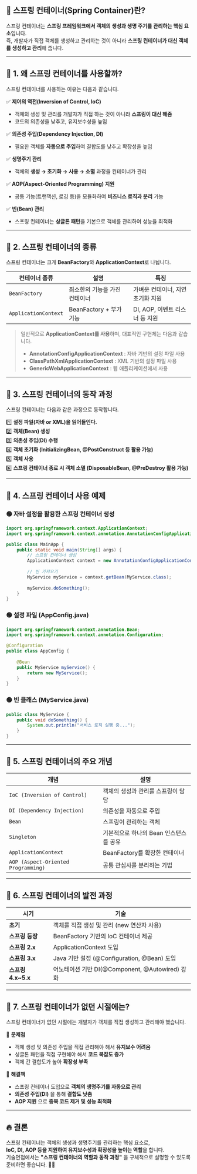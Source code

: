 ## 🌱 **스프링 컨테이너(Spring Container)란?**
스프링 컨테이너는 **스프링 프레임워크에서 객체의 생성과 생명 주기를 관리하는 핵심 요소**입니다.  
즉, 개발자가 직접 객체를 생성하고 관리하는 것이 아니라 **스프링 컨테이너가 대신 객체를 생성하고 관리**해 줍니다.

---

## 🔹 **1. 왜 스프링 컨테이너를 사용할까?**
스프링 컨테이너를 사용하는 이유는 다음과 같습니다.

✅ **제어의 역전(Inversion of Control, IoC)**
- 객체의 생성 및 관리를 개발자가 직접 하는 것이 아니라 **스프링이 대신 해줌**
- 코드의 의존성을 낮추고, 유지보수성을 높임

✅ **의존성 주입(Dependency Injection, DI)**
- 필요한 객체를 **자동으로 주입**하여 결합도를 낮추고 확장성을 높임

✅ **생명주기 관리**
- 객체의 **생성 → 초기화 → 사용 → 소멸** 과정을 컨테이너가 관리

✅ **AOP(Aspect-Oriented Programming) 지원**
- 공통 기능(트랜잭션, 로깅 등)을 모듈화하여 **비즈니스 로직과 분리** 가능

✅ **빈(Bean) 관리**
- 스프링 컨테이너는 **싱글톤 패턴**을 기본으로 객체를 관리하여 성능을 최적화

---

## 🔹 **2. 스프링 컨테이너의 종류**
스프링 컨테이너는 크게 **BeanFactory**와 **ApplicationContext**로 나뉩니다.

| 컨테이너 종류 | 설명 | 특징 |
|--------------|---------------------|-----------------------------|
| `BeanFactory` | 최소한의 기능을 가진 컨테이너 | 가벼운 컨테이너, 지연 초기화 지원 |
| `ApplicationContext` | BeanFactory + 부가 기능 | DI, AOP, 이벤트 리스너 등 지원 |

> 일반적으로 **ApplicationContext를 사용**하며, 대표적인 구현체는 다음과 같습니다.
> - **AnnotationConfigApplicationContext** : 자바 기반의 설정 파일 사용
> - **ClassPathXmlApplicationContext** : XML 기반의 설정 파일 사용
> - **GenericWebApplicationContext** : 웹 애플리케이션에서 사용

---

## 🔹 **3. 스프링 컨테이너의 동작 과정**
스프링 컨테이너는 다음과 같은 과정으로 동작합니다.

1️⃣ **설정 파일(자바 or XML)을 읽어들인다.**  
2️⃣ **객체(Bean) 생성**  
3️⃣ **의존성 주입(DI) 수행**  
4️⃣ **객체 초기화 (InitializingBean, @PostConstruct 등 활용 가능)**  
5️⃣ **객체 사용**  
6️⃣ **스프링 컨테이너 종료 시 객체 소멸 (DisposableBean, @PreDestroy 활용 가능)**

---

## 🔹 **4. 스프링 컨테이너 사용 예제**
### **🟢 자바 설정을 활용한 스프링 컨테이너 생성**
```java
import org.springframework.context.ApplicationContext;
import org.springframework.context.annotation.AnnotationConfigApplicationContext;

public class MainApp {
    public static void main(String[] args) {
        // 스프링 컨테이너 생성
        ApplicationContext context = new AnnotationConfigApplicationContext(AppConfig.class);
        
        // 빈 가져오기
        MyService myService = context.getBean(MyService.class);
        
        myService.doSomething();
    }
}
```

### **🟢 설정 파일 (AppConfig.java)**
```java
import org.springframework.context.annotation.Bean;
import org.springframework.context.annotation.Configuration;

@Configuration
public class AppConfig {
    
    @Bean
    public MyService myService() {
        return new MyService();
    }
}
```

### **🟢 빈 클래스 (MyService.java)**
```java
public class MyService {
    public void doSomething() {
        System.out.println("서비스 로직 실행 중...");
    }
}
```

---

## 🔹 **5. 스프링 컨테이너의 주요 개념**
| 개념 | 설명 |
|------|--------------------------------|
| `IoC (Inversion of Control)` | 객체의 생성과 관리를 스프링이 담당 |
| `DI (Dependency Injection)` | 의존성을 자동으로 주입 |
| `Bean` | 스프링이 관리하는 객체 |
| `Singleton` | 기본적으로 하나의 Bean 인스턴스를 공유 |
| `ApplicationContext` | BeanFactory를 확장한 컨테이너 |
| `AOP (Aspect-Oriented Programming)` | 공통 관심사를 분리하는 기법 |

---

## 🔹 **6. 스프링 컨테이너의 발전 과정**
| 시기 | 기술 |
|------|---------------------------------------------|
| **초기** | 객체를 직접 생성 및 관리 (new 연산자 사용) |
| **스프링 등장** | BeanFactory 기반의 IoC 컨테이너 제공 |
| **스프링 2.x** | ApplicationContext 도입 |
| **스프링 3.x** | Java 기반 설정 (@Configuration, @Bean) 도입 |
| **스프링 4.x~5.x** | 어노테이션 기반 DI(@Component, @Autowired) 강화 |

---

## 🔹 **7. 스프링 컨테이너가 없던 시절에는?**
스프링 컨테이너가 없던 시절에는 개발자가 객체를 직접 생성하고 관리해야 했습니다.

🔸 **문제점**
- 객체 생성 및 의존성 주입을 직접 관리해야 해서 **유지보수 어려움**
- 싱글톤 패턴을 직접 구현해야 해서 **코드 복잡도 증가**
- 객체 간 결합도가 높아 **확장성 부족**

🔹 **해결책**
- 스프링 컨테이너 도입으로 **객체의 생명주기를 자동으로 관리**
- **의존성 주입(DI)** 을 통해 **결합도 낮춤**
- **AOP 지원** 으로 **중복 코드 제거 및 성능 최적화**

---

## 🔥 **결론**
스프링 컨테이너는 객체의 생성과 생명주기를 관리하는 핵심 요소로,  
**IoC, DI, AOP 등을 지원하여 유지보수성과 확장성을 높이는 역할**을 합니다.  
기술면접에서는 **"스프링 컨테이너의 역할과 동작 과정"** 을 구체적으로 설명할 수 있도록 준비하면 좋습니다. 💪✨